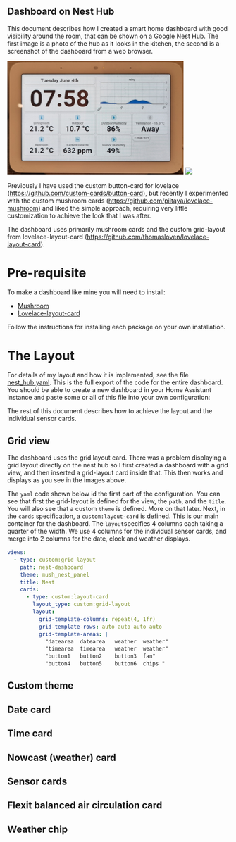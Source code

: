 ## Dashboard on Nest Hub

This document describes how I created a smart home dashboard with good visibility around the room, that can be shown on a Google Nest Hub.
The first image is a photo of the hub as it looks in the kitchen, the second is a screenshot of the dashboard from a web browser.


<img src="20240604_075825-1717483432984.jpg" width="400">
<img src="https://github.com/jm-cook/my-smart-home/assets/8317651/d1f6d6e3-eaf4-44e8-84b4-15017d3378d2" width="400">

Previously I have used the custom button-card for lovelace (https://github.com/custom-cards/button-card), but recently I experimented with the custom mushroom cards (https://github.com/piitaya/lovelace-mushroom) and liked the simple approach, requiring very little customization to achieve the look that I was after.

The dashboard uses primarily mushroom cards and the custom grid-layout from lovelace-layout-card (https://github.com/thomasloven/lovelace-layout-card).

# Pre-requisite

To make a dashboard like mine you will need to install:

 - [Mushroom](https://github.com/piitaya/lovelace-mushroom)
 - [Lovelace-layout-card](https://github.com/thomasloven/lovelace-layout-card)

Follow the instructions for installing each package on your own installation.

# The Layout

For details of my layout and how it is implemented, see the file [nest_hub.yaml](nest_hub.yaml). This is the full export of the code for the entire dashboard. 
You should be able to create a new dashboard in 
your Home Assistant instance and paste some or all of this file into your own configuration:

The rest of this document describes how to achieve the layout and the individual sensor cards.

## Grid view
The dashboard uses the grid layout card. There was a problem displaying a grid layout directly on the nest hub so I first created a dashboard with a grid view, and then inserted a grid-layout card inside that. This then works and displays as you see in the images above.

The ```yaml``` code shown below id the first part of the configuration. You can see that first the grid-layout is defined for the view, the ```path```, and the ```title```. You will also see that a custom ```theme``` is defined. More on that later. Next, in the ```cards``` specification, a ```custom:layout-card``` is defined. This is our main container for the dashboard.
The ```layout```specifies 4 columns each taking a quarter of the width. We use 4 columns for the individual sensor cards, and merge into 2 columns for the date, clock and weather displays.

```yaml
views:
  - type: custom:grid-layout
    path: nest-dashboard
    theme: mush_nest_panel
    title: Nest
    cards:
      - type: custom:layout-card
        layout_type: custom:grid-layout
        layout:
          grid-template-columns: repeat(4, 1fr)
          grid-template-rows: auto auto auto auto
          grid-template-areas: |
            "datearea  datearea   weather  weather" 
            "timearea  timearea   weather  weather"  
            "button1   button2    button3  fan" 
            "button4   button5    button6  chips "
```

## Custom theme

## Date card

## Time card

## Nowcast (weather) card

## Sensor cards

## Flexit balanced air circulation card

## Weather chip

